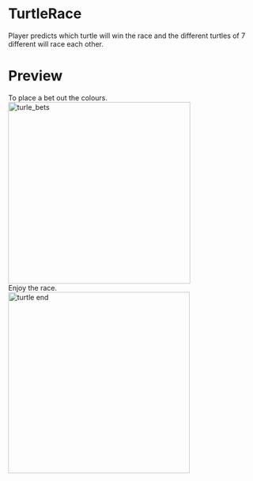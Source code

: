 # TurtleRace
Player predicts which turtle will win the race and the different turtles of 7 different will race each other.
# Preview
To place a bet out the colours.<br>
<img width="368" alt="turle_bets" src="https://github.com/Kabya002/TurtleRace/assets/90450571/ea670e94-db2d-4e0b-b6a3-4cbbbb10e5a2"><br>
Enjoy the race.<br>
<img width="367" alt="turtle end" src="https://github.com/Kabya002/TurtleRace/assets/90450571/29906c27-8318-4f0c-8b30-dbe01e3d64d5">
